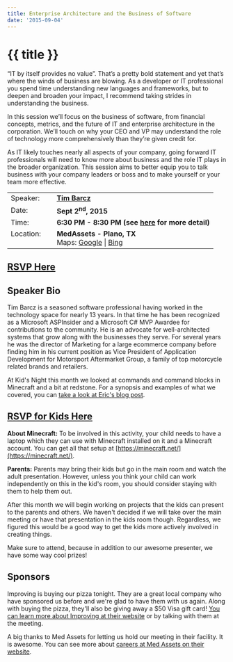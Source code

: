 ```yaml
---
title: Enterprise Architecture and the Business of Software
date: '2015-09-04'
---
```

# {{ title }}

“IT by itself provides no value”. That’s a pretty bold statement and yet that’s where the winds of business are blowing. As a developer or IT professional you spend time understanding new languages and frameworks, but to deepen and broaden your impact, I recommend taking strides in understanding the business.

In this session we’ll focus on the business of software, from financial concepts, metrics, and the future of IT and enterprise architecture in the corporation. We’ll touch on why your CEO and VP may understand the role of technology more comprehensively than they’re given credit for.

As IT likely touches nearly all aspects of your company, going forward IT professionals will need to know more about business and the role IT plays in the broader organization. This session aims to better equip you to talk business with your company leaders or boss and to make yourself or your team more effective.

<table><tbody><tr><td>Speaker:</td><td>&nbsp;</td><td><b><a title="Tim Barcz" target="_blank" href="https://twitter.com/TimBarcz">Tim Barcz</a></b></td></tr><tr><td>Date:</td><td>&nbsp;</td><td><b>Sept 2<sup>nd</sup>, 2015</b></td></tr><tr><td valign="top">Time:</td><td>&nbsp;</td><td><b>6:30 PM - 8:30 PM (see <a title="Location" href="../../location/index.html">here</a> for more detail)</b></td></tr><tr><td valign="top">Location:</td><td>&nbsp;</td><td><b>MedAssets - Plano, TX</b><br>Maps: <a title="Google" target="_blank" href="https://goo.gl/maps/1OyNE">Google</a> | <a title="Bing" target="_blank" href="http://binged.it/1afBEJ9">Bing</a></td></tr></tbody></table>

## [RSVP Here](https://www.eventbrite.com/e/enterprise-architecture-and-the-business-of-software-tickets-18196392901)

## Speaker Bio

Tim Barcz is a seasoned software professional having worked in the technology space for nearly 13 years. In that time he has been recognized as a Microsoft ASPInsider and a Microsoft C# MVP Awardee for contributions to the community. He is an advocate for well-architected systems that grow along with the businesses they serve. For several years he was the director of Marketing for a large ecommerce company before finding him in his current position as Vice President of Application Development for Motorsport Aftermarket Group, a family of top motorcycle related brands and retailers.

At Kid's Night this month we looked at commands and command blocks in Minecraft and a bit at redstone. For a synopsis and examples of what we covered, you can [take a look at Eric's blog post](http://ericsowell.com/blog/2015/9/4/nddnug-and-minecraft-command-blocks).

## [RSVP for Kids Here](https://www.eventbrite.com/e/september-2015-nddnug-kids-night-tickets-18364330206)

**About Minecraft:** To be involved in this activity, your child needs to have a laptop which they can use with Minecraft installed on it and a Minecraft account. You can get all that setup at [https://minecraft.net/](https://minecraft.net/).

**Parents:** Parents may bring their kids but go in the main room and watch the adult presentation. However, unless you think your child can work independently on this in the kid's room, you should consider staying with them to help them out.

After this month we will begin working on projects that the kids can present to the parents and others. We haven't decided if we will take over the main meeting or have that presentation in the kids room though. Regardless, we figured this would be a good way to get the kids more actively involved in creating things.

Make sure to attend, because in addition to our awesome presenter, we have some way cool prizes!

## Sponsors

Improving is buying our pizza tonight. They are a great local company who have sponsored us before and we're glad to have them with us again. Along with buying the pizza, they'll also be giving away a $50 Visa gift card! [You can learn more about Improving at their website](http://improvingenterprises.com/) or by talking with them at the meeting.

  

A big thanks to Med Assets for letting us hold our meeting in their facility. It is awesome. You can see more about [careers at Med Assets on their website](http://www.medassets.com/careers/).
    
